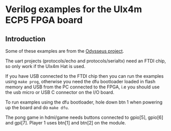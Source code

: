 # Verilog examples for the Ulx4m ECP5 FPGA board

## Introduction

Some of these examples are from the [Odysseus project](https://github.com/ulx3s/fpga-odysseus).

The uart projects (protocols/echo and protocols/serialtx) need an FTDI chip, so only work if the Ulx4m Hat is used.

If you have USB connected to the FTDI chip then you can run the examples using `make prog`, otherwise you need the dfu bootloader loaded in flash memory and USB from the PC connected to the FPGA, i.e you should use the usb micro or USB C connector on the I/O board.

To run examples using the dfu bootloader, hole down btn 1 when powering up the board and do `make dfu`.

The pong game in hdmi/game needs buttons connected to gpio[5], gpio[6] and gpi[7]. Player 1 uses btn[1] and btn[2] on the module.
